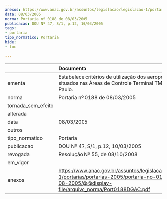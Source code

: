 ```yaml
---
anexos: https://www.anac.gov.br/assuntos/legislacao/legislacao-1/portarias/portarias-2005/portaria-no-0188-de-03-08-2005/@@display-file/arquivo_norma/Port0188DGAC.pdf
data: 08/03/2005
norma: Portaria nº 0188 de 08/03/2005
publicacao: DOU Nº 47, S/1, p.12, 10/03/2005
tags:
- portaria
tipo_normatico: Portaria
hide: 
- toc 
 
---
```


|                    | Documento                                                                                                                                                      |
|:-------------------|:---------------------------------------------------------------------------------------------------------------------------------------------------------------|
| ementa             | Estabelece critérios de utilização dos aeroportos situados nas Áreas de Controle Terminal TMA de São Paulo.                                                    |
| norma              | Portaria nº 0188 de 08/03/2005                                                                                                                                 |
| tornada_sem_efeito |                                                                                                                                                                |
| alterada           |                                                                                                                                                                |
| data               | 08/03/2005                                                                                                                                                     |
| outros             |                                                                                                                                                                |
| tipo_normatico     | Portaria                                                                                                                                                       |
| publicacao         | DOU Nº 47, S/1, p.12, 10/03/2005                                                                                                                               |
| revogada           | Resolução Nº 55, de 08/10/2008                                                                                                                                 |
| em_vigor           |                                                                                                                                                                |
| anexos             | https://www.anac.gov.br/assuntos/legislacao/legislacao-1/portarias/portarias-2005/portaria-no-0188-de-03-08-2005/@@display-file/arquivo_norma/Port0188DGAC.pdf |